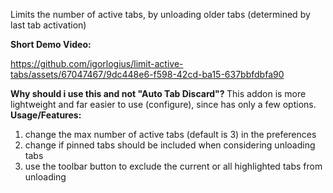 Limits the number of active tabs, by unloading older tabs (determined by last tab activation)

<b>Short Demo Video:</b>

https://github.com/igorlogius/limit-active-tabs/assets/67047467/9dc448e6-f598-42cd-ba15-637bbfdbfa90

<b>Why should i use this and not "Auto Tab Discard"? </b>
This addon is more lightweight and far easier to use (configure), since has only
a few options.
<b>Usage/Features:</b>
<ol>
  <li>
    change the max number of active tabs (default is 3) in the preferences
  </li>
  <li>
    change if pinned tabs should be included when considering unloading tabs
  </li>
  <li>
    use the toolbar button to exclude the current or all highlighted tabs from
    unloading
  </li>
</ol>
